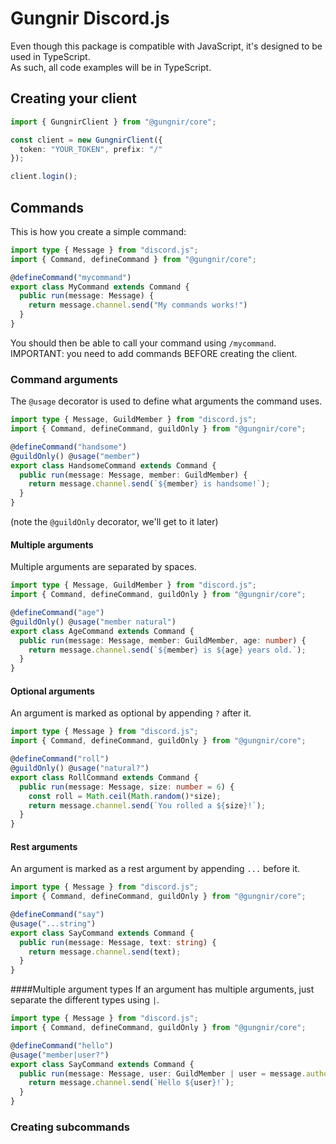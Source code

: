 # Gungnir Discord.js

Even though this package is compatible with JavaScript, it's designed to be used in TypeScript.\
As such, all code examples will be in TypeScript.

## Creating your client
```ts
import { GungnirClient } from "@gungnir/core";

const client = new GungnirClient({
  token: "YOUR_TOKEN", prefix: "/"
});

client.login();
```

## Commands
This is how you create a simple command:
```ts
import type { Message } from "discord.js";
import { Command, defineCommand } from "@gungnir/core";

@defineCommand("mycommand")
export class MyCommand extends Command {
  public run(message: Message) {
    return message.channel.send("My commands works!")
  }
}
```

You should then be able to call your command using `/mycommand`.\
IMPORTANT: you need to add commands BEFORE creating the client.

### Command arguments
The `@usage` decorator is used to define what arguments the command uses.
```ts
import type { Message, GuildMember } from "discord.js";
import { Command, defineCommand, guildOnly } from "@gungnir/core";

@defineCommand("handsome")
@guildOnly() @usage("member")
export class HandsomeCommand extends Command {
  public run(message: Message, member: GuildMember) {
    return message.channel.send(`${member} is handsome!`);
  }
}
```
(note the `@guildOnly` decorator, we'll get to it later)

#### Multiple arguments
Multiple arguments are separated by spaces.
```ts
import type { Message, GuildMember } from "discord.js";
import { Command, defineCommand, guildOnly } from "@gungnir/core";

@defineCommand("age")
@guildOnly() @usage("member natural")
export class AgeCommand extends Command {
  public run(message: Message, member: GuildMember, age: number) {
    return message.channel.send(`${member} is ${age} years old.`);
  }
}
```

#### Optional arguments
An argument is marked as optional by appending `?` after it.
```ts
import type { Message } from "discord.js";
import { Command, defineCommand, guildOnly } from "@gungnir/core";

@defineCommand("roll")
@guildOnly() @usage("natural?")
export class RollCommand extends Command {
  public run(message: Message, size: number = 6) {
    const roll = Math.ceil(Math.random()*size);
    return message.channel.send(`You rolled a ${size}!`);
  }
}
```

#### Rest arguments
An argument is marked as a rest argument by appending `...` before it.
```ts
import type { Message } from "discord.js";
import { Command, defineCommand, guildOnly } from "@gungnir/core";

@defineCommand("say")
@usage("...string")
export class SayCommand extends Command {
  public run(message: Message, text: string) {
    return message.channel.send(text);
  }
}
```

####Multiple argument types
If an argument has multiple arguments, just separate the different types using `|`.
```ts
import type { Message } from "discord.js";
import { Command, defineCommand, guildOnly } from "@gungnir/core";

@defineCommand("hello")
@usage("member|user?")
export class SayCommand extends Command {
  public run(message: Message, user: GuildMember | user = message.author) {
    return message.channel.send(`Hello ${user}!`);
  }
}
```

### Creating subcommands

